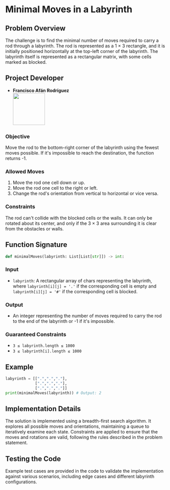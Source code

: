 # Minimal Moves in a Labyrinth

## Problem Overview

The challenge is to find the minimal number of moves required to carry a rod through a labyrinth. The rod is represented as a 1 × 3 rectangle, and it is initially positioned horizontally at the top-left corner of the labyrinth. The labyrinth itself is represented as a rectangular matrix, with some cells marked as blocked.

## Project Developer
        
- **Francisco Afán Rodríguez**     
[<img src="https://avatars1.githubusercontent.com/u/45666661?s=400&v=4" width="100px;"/><sub><b></b></sub>](https://github.com/N3oZ3r0)&nbsp;&nbsp;&nbsp;&nbsp;

### Objective

Move the rod to the bottom-right corner of the labyrinth using the fewest moves possible. If it's impossible to reach the destination, the function returns -1.

### Allowed Moves

1. Move the rod one cell down or up.
2. Move the rod one cell to the right or left.
3. Change the rod's orientation from vertical to horizontal or vice versa.

### Constraints

The rod can't collide with the blocked cells or the walls. It can only be rotated about its center, and only if the 3 × 3 area surrounding it is clear from the obstacles or walls.

## Function Signature

```python
def minimalMoves(labyrinth: List[List[str]]) -> int:
```

### Input

- `labyrinth`: A rectangular array of chars representing the labyrinth, where `labyrinth[i][j] = '.'` if the corresponding cell is empty and `labyrinth[i][j] = '#'` if the corresponding cell is blocked.

### Output

- An integer representing the number of moves required to carry the rod to the end of the labyrinth or -1 if it's impossible.

### Guaranteed Constraints

- `3 ≤ labyrinth.length ≤ 1000`
- `3 ≤ labyrinth[i].length ≤ 1000`

## Example

```python
labyrinth = [[".",".","."],
             [".",".","."],
             [".",".","."]]
print(minimalMoves(labyrinth)) # Output: 2
```

## Implementation Details

The solution is implemented using a breadth-first search algorithm. It explores all possible moves and orientations, maintaining a queue to iteratively examine each state. Constraints are applied to ensure that the moves and rotations are valid, following the rules described in the problem statement.

## Testing the Code

Example test cases are provided in the code to validate the implementation against various scenarios, including edge cases and different labyrinth configurations.